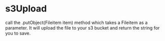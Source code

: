 # s3Upload
 
call the .putObject(Fileitem item) method which takes a Fileitem as a parameter. It will upload the file to your s3 bucket and return the string for you to save. 